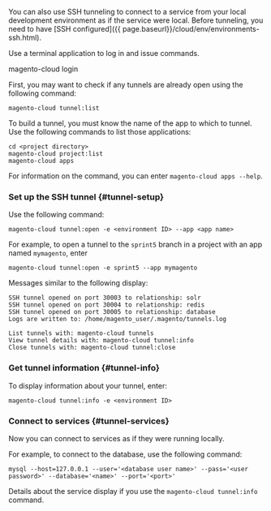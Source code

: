 <div markdown="1">

You can also use SSH tunneling to connect to a service from your local development environment as if the service were local. Before tunneling, you need to have [SSH configured]({{ page.baseurl}}/cloud/env/environments-ssh.html).

Use a terminal application to log in and issue commands.

  magento-cloud login

First, you may want to check if any tunnels are already open using the following command:

	magento-cloud tunnel:list

To build a tunnel, you must know the name of the app to which to tunnel. Use the following commands to list those applications:

	cd <project directory>
	magento-cloud project:list
	magento-cloud apps

For information on the command, you can enter `magento-cloud apps --help`.

### Set up the SSH tunnel {#tunnel-setup}
Use the following command:

	magento-cloud tunnel:open -e <environment ID> --app <app name>

For example, to open a tunnel to the `sprint5` branch in a project with an app named `mymagento`, enter

	magento-cloud tunnel:open -e sprint5 --app mymagento

Messages similar to the following display:

	SSH tunnel opened on port 30003 to relationship: solr
	SSH tunnel opened on port 30004 to relationship: redis
	SSH tunnel opened on port 30005 to relationship: database
	Logs are written to: /home/magento_user/.magento/tunnels.log

	List tunnels with: magento-cloud tunnels
	View tunnel details with: magento-cloud tunnel:info
	Close tunnels with: magento-cloud tunnel:close

### Get tunnel information {#tunnel-info}
To display information about your tunnel, enter:

	magento-cloud tunnel:info -e <environment ID>

### Connect to services {#tunnel-services}
Now you can connect to services as if they were running locally.

For example, to connect to the database, use the following command:

	mysql --host=127.0.0.1 --user='<database user name>' --pass='<user password>' --database='<name>' --port='<port>'

Details about the service display if you use the `magento-cloud tunnel:info` command.
